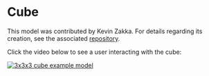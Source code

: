 # Cube

This model was contributed by Kevin Zakka. For details regarding its creation, see the associated [repository](https://github.com/kevinzakka/mujoco_cube).

Click the video below to see a user interacting with the cube:

[![3x3x3 cube example model](https://img.youtube.com/vi/ZppeDArq6AU/0.jpg)](https://www.youtube.com/watch?v=ZppeDArq6AU)
